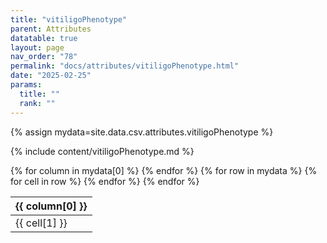 ```yaml
---
title: "vitiligoPhenotype"
parent: Attributes
datatable: true
layout: page
nav_order: "78"
permalink: "docs/attributes/vitiligoPhenotype.html"
date: "2025-02-25"
params:
  title: ""
  rank: ""
---
```

{% assign mydata=site.data.csv.attributes.vitiligoPhenotype %} 

{% include content/vitiligoPhenotype.md %}

<table id="myTable" class="display" style="width:100%">
    <thead>
    {% for column in mydata[0] %}
        <th>{{ column[0] }}</th>
    {% endfor %}
    </thead>
    <tbody>
    {% for row in mydata %}
        <tr>
        {% for cell in row %}
            <td>{{ cell[1] }}</td>
        {% endfor %}
        </tr>
    {% endfor %}
    </tbody>
</table>
<script type="text/javascript">
  $(document).ready(function () {
    $('#myTable').DataTable({
      responsive: true,
      deferRender: false,
      paging: false,
      order: [],
    });
  });
</script>
